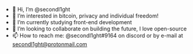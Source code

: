 - 👋 Hi, I’m @secondl1ght
- 👀 I’m interested in bitcoin, privacy and individual freedom!
- 🌱 I’m currently studying front-end development
- 💞️ I’m looking to collaborate on building the future, I love open-source
- 📫 How to reach me: @secondl1ght#9164 on discord or by e-mail at secondl1ght@protonmail.com

<!---
secondl1ght/secondl1ght is a ✨ special ✨ repository because its `README.md` (this file) appears on your GitHub profile.
You can click the Preview link to take a look at your changes.
--->
